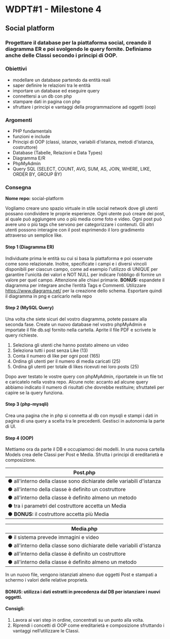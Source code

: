 # WDPT#1 - Milestone 4

## Social platform

### Progettare il database per la piattaforma social, creando il diagramma ER e poi svolgendo le query fornite. Definiamo anche delle Classi secondo i principi di OOP.

### Obiettivi

- modellare un database partendo da entità reali
- saper definire le relazioni tra le entità
- importare un database ed eseguire query
- connettersi a un db con php
- stampare dati in pagina con php
- sfruttare i principi e vantaggi della programmazione ad oggetti (oop)

### Argomenti

- PHP fundamentals
- funzioni e include
- Principi di OOP (classi, istanze, variabili d'istanza, metodi d'istanza, costruttore)
- Database (Tabelle, Relazioni e Data Types)
- Diagramma E/R
- PhpMyAdmin
- Query SQL (SELECT, COUNT, AVG, SUM, AS, JOIN, WHERE, LIKE, ORDER BY, GROUP BY)

### Consegna

**Nome repo:** social-platform

Vogliamo creare uno spazio virtuale in stile social network dove gli utenti possano condividere le proprie esperienze.
Ogni utente può creare dei post, al quale può aggiungere uno o più media come foto e video.
Ogni post può avere uno o più tags che servono per categorizzare i contenuti.
Gli altri utenti possono interagire con il post esprimendo il loro gradimento attraverso un semplice like.

#### Step 1 (Diagramma ER)

Individuate prima le entità su cui si basa la piattaforma e poi osservate come sono relazionate. Inoltre, specificate i campi e i diversi vincoli disponibili per ciascun campo, come ad esempio l'utilizzo di UNIQUE per garantire l'unicità dei valori e NOT NULL per indicare l’obbligo di fornire un valore per quel campo. Attenzione alle chiavi primarie.
**BONUS:** espandete il diagramma per integrare anche l’entità Tags e Commenti.
Utilizzare https://www.diagrams.net/ per la creazione dello schema. Esportare quindi il diagramma in png e caricarlo nella repo

#### Step 2 (MySQL Query)

Una volta che siete sicuri del vostro diagramma, potete passare alla seconda fase. Create un nuovo database nel vostro phpMyAdmin e importate il file db.sql fornito nella cartella.
Aprite il file PDF e scrivete le query richieste.

1. Seleziona gli utenti che hanno postato almeno un video
2. Seleziona tutti i post senza Like (13)
3. Conta il numero di like per ogni post (165)
4. Ordina gli utenti per il numero di media caricati (25)
5. Ordina gli utenti per totale di likes ricevuti nei loro posts (25)

Dopo aver testato le vostre query con phpMyAdmin, riportatele in un file txt e caricatelo nella vostra repo.
Alcune note: accanto ad alcune query abbiamo indicato il numero di risultati che dovrebbe restituire; sfruttateli per capire se la query funziona.

#### Step 3 (php-mysqli)

Crea una pagina che in php si connetta al db con mysqli e stampi i dati in pagina di una query a scelta tra le precedenti. Gestisci in autonomia la parte di UI.

#### Step 4 (OOP)

Mettiamo ora da parte il DB e occupiamoci dei modelli.
In una nuova cartella Models crea delle Classi per Post e Media.
Sfrutta i principi di ereditarietà e composizione.

| **Post.php**                                                         |
| -------------------------------------------------------------------- |
| ● all'interno della classe sono dichiarate delle variabili d'istanza |
| ● all'interno della classe è definito un costruttore                 |
| ● all'interno della classe è definito almeno un metodo               |
| ● tra i parametri del costruttore accetta un Media                   |
| ● **BONUS:** il costruttore accetta più Media                        |

| **Media.php**                                                        |
| -------------------------------------------------------------------- |
| ● il sistema prevede immagini e video                                |
| ● all'interno della classe sono dichiarate delle variabili d'istanza |
| ● all'interno della classe è definito un costruttore                 |
| ● all'interno della classe è definito almeno un metodo               |

In un nuovo file, vengono istanziati almeno due oggetti Post e stampati a schermo i valori delle relative proprietà.

#### BONUS: utilizza i dati estratti in precedenza dal DB per istanziare i nuovi oggetti.

#### Consigli:

1. Lavora ai vari step in ordine, concentrati su un punto alla volta.
2. Riprendi i concetti di OOP come ereditarietà e composizione sfruttando i vantaggi nell’utilizzare le Classi.
